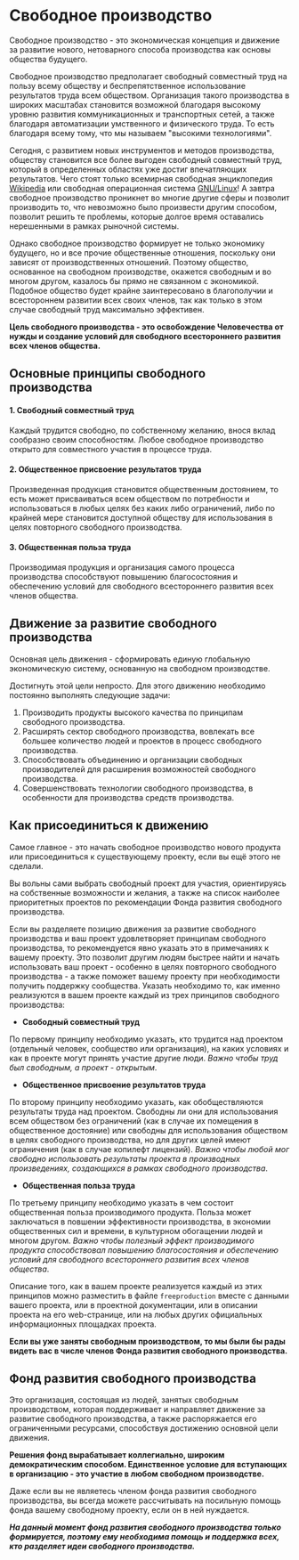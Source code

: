 # Свободное производство

Свободное производство - это экономическая концепция и движение за развитие нового, нетоварного способа производства как основы общества будущего.

Свободное производство предполагает свободный совместный труд на пользу всему обществу и беспрепятственное использование результатов труда всем обществом. Организация такого производства в широких масштабах становится возможной благодаря высокому уровню развития коммуникационных и транспортных сетей, а также благодаря автоматизации умственного и физического труда. То есть благодаря всему тому, что мы называем "высокими технологиями".

Сегодня, с развитием новых инструментов и методов производства, обществу становится все более выгоден свободный совместный труд, который в определенных областях уже достиг впечатляющих результатов. Чего стоят только всемирная свободная энциклопедия [Wikipedia](https://ru.wikipedia.org) или свободная операционная система [GNU/Linux](http://www.gnu.org/home.ru.html)! А завтра свободное производство проникнет во многие другие сферы и позволит производить то, что невозможно было произвести другим способом, позволит решить те проблемы, которые долгое время оставались нерешенными в рамках рыночной системы.

Однако свободное производство формирует не только экономику будущего, но и все прочие общественные отношения, поскольку они зависят от производственных отношений. Поэтому общество, основанное на свободном производстве, окажется свободным и во многом другом, казалось бы прямо не связанном с экономикой. Подобное общество будет крайне заинтересовано в благополучии и всестороннем развитии всех своих членов, так как только в этом случае свободный труд максимально эффективен.

**Цель свободного производства - это освобождение Человечества от нужды и создание условий для свободного всестороннего развития всех членов общества.**

## Основные принципы свободного производства

#### 1. Свободный совместный труд

Каждый трудится свободно, по собственному желанию, внося вклад сообразно своим способностям. Любое свободное производство открыто для совместного участия в процессе труда.

#### 2. Общественное присвоение результатов труда

Произведенная продукция становится общественным достоянием, то есть может присваиваться всем обществом по потребности и использоваться в любых целях без каких либо ограничений, либо по крайней мере становится доступной обществу для использования в целях повторного свободного производства.

#### 3. Общественная польза труда

Производимая продукция и организация самого процесса производства способствуют повышению благосостояния и обеспечению условий для свободного всестороннего развития всех членов общества.

## Движение за развитие свободного производства

Основная цель движения - сформировать единую глобальную экономическую систему, основанную на свободном производстве.

Достигнуть этой цели непросто. Для этого движению необходимо постоянно выполнять следующие задачи:

1.  Производить продукты высокого качества по принципам свободного производства.
2.  Расширять сектор свободного производства, вовлекать все большее количество людей и проектов в процесс свободного производства.
3.  Способствовать объединению и организации свободных производителей для расширения возможностей свободного производства.
4.  Совершенствовать технологии свободного производства, в особенности для производства средств производства.

## Как присоединиться к движению

Самое главное - это начать свободное производство нового продукта или присоединиться к существующему проекту, если вы ещё этого не сделали.

Вы вольны сами выбрать свободный проект для участия, ориентируясь на собственные возможности и желания, а также на список наиболее приоритетных проектов по рекомендации Фонда развития свободного производства.

Если вы разделяете позицию движения за развитие свободного производства и ваш проект удовлетворяет принципам свободного производства, то рекомендуется явно указать это в примечаниях к вашему проекту. Это позволит другим людям быстрее найти и начать использовать ваш проект - особенно в целях повторного свободного производства - а также поможет вашему проекту при необходимости получить поддержку сообщества. Указать необходимо то, как именно реализуются в вашем проекте каждый из трех принципов свободного производства:

*   **Свободный совместный труд**

По первому принципу необходимо указать, кто трудится над проектом (отдельный человек, сообщество или организация), на каких условиях и как в проекте могут принять участие другие люди. _Важно чтобы труд был свободным, а проект - открытым_.

*   **Общественное присвоение результатов труда**

По второму принципу необходимо указать, как обобществляются результаты труда над проектом. Свободны ли они для использования всем обществом без ограничений (как в случае их помещения в общественное достояние) или свободны для использования обществом в целях свободного производства, но для других целей имеют ограничения (как в случае копилефт лицензий). _Важно чтобы любой мог свободно использовать результаты проекта в производных произведениях, создающихся в рамках свободного производства_.

*   **Общественная польза труда**

По третьему принципу необходимо указать в чем состоит общественная польза производимого продукта. Польза может заключаться в повшении эффективности производства, в экономии общественных сил и времени, в культурном обогащении людей и многом другом. _Важно чтобы полезный эффект производимого продукта способствовал повышению благосостояния и обеспечению условий для свободного всестороннего развития всех членов общества_.

Описание того, как в вашем проекте реализуется каждый из этих принципов можно разместить в файле `freeproduction` вместе с данными вашего проекта, или в проектной документации, или в описании проекта на его web-странице, или на любых других официальных информационных площадках проекта.

**Если вы уже заняты свободным производством, то мы были бы рады видеть вас в числе членов Фонда развития свободного производства.**

## Фонд развития свободного производства

Это организация, состоящая из людей, занятых свободным производством, которая поддерживает и направляет движение за развитие свободного производства, а также распоряжается его ограниченными ресурсами, способствуя достижению основной цели движения.

**Решения фонд вырабатывает коллегиально, широким демократическим способом. Единственное условие для вступающих в организацию - это участие в любом свободном производстве.**

Даже если вы не являетесь членом фонда развития свободного производства, вы всегда можете рассчитывать на посильную помощь фонда вашему свободному проекту, если он в ней нуждается.

_**На данный момент фонд развития свободного производства только формируется, поэтому ему необходима помощь и поддержка всех, кто разделяет идеи свободного производства.**_
